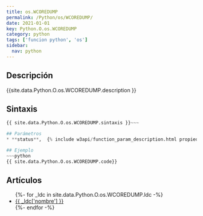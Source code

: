 ```yaml
---
title: os.WCOREDUMP
permalink: /Python/os/WCOREDUMP/
date: 2021-01-01
key: Python.O.os.WCOREDUMP
category: python
tags: ['funcion python', 'os']
sidebar: 
  nav: python
---
```


## Descripción
{{site.data.Python.O.os.WCOREDUMP.description }}

## Sintaxis
~~~python
{{ site.data.Python.O.os.WCOREDUMP.sintaxis }}~~~

## Parámetros
* **status**,  {% include w3api/function_param_description.html propiedad=site.data.Python.O.os.WCOREDUMP valor="status" %}

## Ejemplo
~~~python
{{ site.data.Python.O.os.WCOREDUMP.code}}
~~~

## Artículos
<ul>
{%- for _ldc in site.data.Python.O.os.WCOREDUMP.ldc -%}
   <li>
       <a href="{{_ldc['url'] }}">{{ _ldc['nombre'] }}</a>
   </li>
{%- endfor -%}
</ul>
